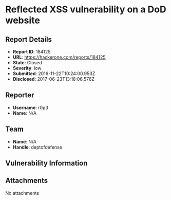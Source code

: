 # Reflected XSS vulnerability on a DoD website

## Report Details
- **Report ID**: 184125
- **URL**: https://hackerone.com/reports/184125
- **State**: Closed
- **Severity**: low
- **Submitted**: 2016-11-22T10:24:00.953Z
- **Disclosed**: 2017-06-23T13:18:06.576Z

## Reporter
- **Username**: r0p3
- **Name**: N/A

## Team
- **Name**: N/A
- **Handle**: deptofdefense

## Vulnerability Information


## Attachments
No attachments
